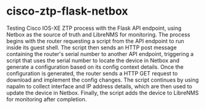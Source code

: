 # cisco-ztp-flask-netbox
Testing Cisco IOS-XE ZTP process with the Flask API endpoint, using Netbox as the source of truth and LibreNMS for monitoring. The process begins with the router requesting a script from the API endpoint to run inside its guest shell. The script then sends an HTTP post message containing the router's serial number to another API endpoint, triggering a script that uses the serial number to locate the device in Netbox and generate a configuration based on its config context details. Once the configuration is generated, the router sends a HTTP GET request to download and implement the config changes. The script continues by using napalm to collect interface and IP address details, which are then used to update the device in Netbox. Finally, the script adds the device to LibreNMS for monitoring after completion.
